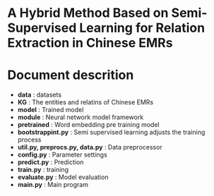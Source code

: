 # A Hybrid Method Based on Semi-Supervised Learning for Relation Extraction in Chinese EMRs

# Document descrition
- **data**  : datasets
- **KG**    : The entities and relatins of Chinese EMRs
- **model** : Trained model
- **module**  : Neural network model framework
- **pretrained**  : Word embedding pre training model
- **bootstrappint.py**  : Semi supervised learning adjusts the training process
- **util.py, preprocs.py, data.py** : Data preprocessor
- **config.py** : Parameter settings
- **predict.py**  : Prediction
- **train.py** : training
- **evaluate.py** : Model evaluation
- **main.py** : Main program
